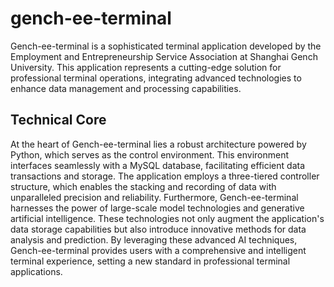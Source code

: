 # gench-ee-terminal
Gench-ee-terminal is a sophisticated terminal application developed by the Employment and Entrepreneurship Service Association at Shanghai Gench University. This application represents a cutting-edge solution for professional terminal operations, integrating advanced technologies to enhance data management and processing capabilities.
## Technical Core
At the heart of Gench-ee-terminal lies a robust architecture powered by Python, which serves as the control environment. This environment interfaces seamlessly with a MySQL database, facilitating efficient data transactions and storage. The application employs a three-tiered controller structure, which enables the stacking and recording of data with unparalleled precision and reliability.
Furthermore, Gench-ee-terminal harnesses the power of large-scale model technologies and generative artificial intelligence. These technologies not only augment the application's data storage capabilities but also introduce innovative methods for data analysis and prediction. By leveraging these advanced AI techniques, Gench-ee-terminal provides users with a comprehensive and intelligent terminal experience, setting a new standard in professional terminal applications.
